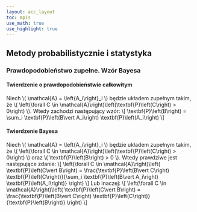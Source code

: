 ```yaml
---
layout: acc_layout
toc: mpis
use_math: true
use_highlight: true
---
```


Metody probabilistycznie i statystyka
---

### Prawdopodobieństwo zupełne. Wzór Bayesa
#### Twierdzenie o prawdopodobieństwie całkowitym
Niech \\( \mathcal{A} = \left\{A_i\right\}_i \\) będzie układem zupełnym takim, że \\( \left(\forall C \in \mathcal{A}\right)\left(\textbf{P}\left(C\right) > 0\right) \\). Wtedy zachodzi następujący wzór:
\\[ \textbf{P}\left(B\right) = \sum_i \textbf{P}\left(B\vert A_i\right) \textbf{P}\left(A_i\right) \\]

#### Twierdzenie Bayesa
Niech \\( \mathcal{A} = \left\{A_i\right\}_i \\) będzie układem zupełnym takim, że \\( \left(\forall C \in \mathcal{A}\right)\left(\textbf{P}\left(C\right) > 0\right) \\) oraz \\( \textbf{P}\left(B\right) > 0 \\). Wtedy prawdziwe jest następujące zdanie:
\\[ \left(\forall C \in \mathcal{A}\right)\left( \textbf{P}\left(C\vert B\right) = \frac{\textbf{P}\left(B\vert C\right) \textbf{P}\left(C\right)}{\sum_i \textbf{P}\left(B\vert A_i\right) \textbf{P}\left(A_i\right)} \right) \\]
Lub inaczej:
\\[ \left(\forall C \in \mathcal{A}\right)\left( \textbf{P}\left(C\vert B\right) = \frac{\textbf{P}\left(B\vert C\right) \textbf{P}\left(C\right)}{\textbf{P}\left(B\right)} \right) \\]
